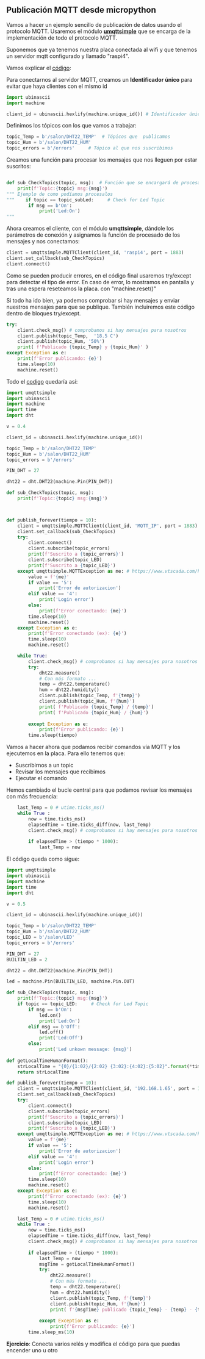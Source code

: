 ## Publicación MQTT desde micropython

Vamos a hacer un ejemplo sencillo de publicación de datos usando el protocolo MQTT. Usaremos el módulo [**umqttsimple**](https://raw.githubusercontent.com/javacasm/CursoMicropython/master/codigo/P.Room.Sensor/umqttsimple.py) que se encarga de la implementación de todo el protocolo MQTT.

Suponemos que ya tenemos nuestra placa conectada al wifi y que tenemos un servidor mqtt configurado y llamado "raspi4". 

Vamos explicar el [código](https://raw.githubusercontent.com/javacasm/CursoMicropython/master/codigo/MQTT/test_mqtt.py):

Para conectarnos al servidor MQTT, creamos un **Identificador único** para evitar que haya clientes con el mismo id

```python
import ubinascii
import machine

client_id = ubinascii.hexlify(machine.unique_id()) # Identificador único 
```

Definimos los tópicos con los que vamos a trabajar:

```python
topic_Temp = b'/salon/DHT22_TEMP'  # Tópicos que  publicamos
topic_Hum = b'/salon/DHT22_HUM'
topic_errors = b'/errors'     # Tópico al que nos suscribimos
```

Creamos una función para procesar los mensajes que nos lleguen por estar suscritos:

```python

def sub_CheckTopics(topic, msg):  # Función que se encargará de procesar los mensajes que recibamos
    print(f'Topic:{topic} msg:{msg}')
""" Ejemplo de como podíamos procesalos
"""    if topic == topic_subLed:     # Check for Led Topic
        if msg == b'On':
            print('Led:On')
"""
```

Ahora creamos el cliente, con el módulo **umqttsimple**, dándole los parámetros de conexión y asignamos la función de procesado de los mensajes y nos conectamos:

```python
client = umqttsimple.MQTTClient(client_id, 'raspi4', port = 1883)
client.set_callback(sub_CheckTopics)
client.connect()
```

Como se pueden producir errores, en el código final usaremos try/except para detectar el tipo de error. En caso de error, lo mostramos en pantalla y tras una espera reseteamos la placa. con "machine.reset()"

Si todo ha ido bien, ya podemos comprobar si hay mensajes y enviar nuestros mensajes para que se publique. También incluiremos este código dentro de bloques try/except.


```python
try:
    client.check_msg() # comprobamos si hay mensajes para nosotros
    client.publish(topic_Temp,  '18.5 C')
    client.publish(topic_Hum, '50%')
    print( f'Publicado {topic_Temp} y {topic_Hum}' )
except Exception as e:
    print(f'Error publicando: {e}')
    time.sleep(10)
    machine.reset()  
```

Todo el [codigo](https://raw.githubusercontent.com/javacasm/CursoMicropython/master/codigo/MQTT/test_mqtt.py) quedaría así:


```python
import umqttsimple
import ubinascii
import machine
import time
import dht

v = 0.4

client_id = ubinascii.hexlify(machine.unique_id())

topic_Temp = b'/salon/DHT22_TEMP'
topic_Hum = b'/salon/DHT22_HUM'
topic_errors = b'/errors'

PIN_DHT = 27

dht22 = dht.DHT22(machine.Pin(PIN_DHT))

def sub_CheckTopics(topic, msg):
    print(f'Topic:{topic} msg:{msg}')



def publish_forever(tiempo = 10):
    client = umqttsimple.MQTTClient(client_id, 'MQTT_IP', port = 1883)
    client.set_callback(sub_CheckTopics)
    try:
        client.connect()
        client.subscribe(topic_errors)
        print(f'Suscrito a {topic_errors}')
        client.subscribe(topic_LED)
        print(f'Suscrito a {topic_LED}')
    except umqttsimple.MQTTException as me: # https://www.vtscada.com/help/Content/D_Tags/D_MQTT_ErrMsg.htm
        value = f'{me}'
        if value == '5':
            print('Error de autorizacion')
        elif value == '4':
            print('Login error')
        else:
            print(f'Error conectando: {me}')
        time.sleep(10)
        machine.reset()
    except Exception as e:
        print(f'Error conectando (ex): {e}')
        time.sleep(10)
        machine.reset()

    while True:
        client.check_msg() # comprobamos si hay mensajes para nosotros
        try:
            dht22.measure()
            # Con más formato ...
            temp = dht22.temperature()
            hum = dht22.humidity()
            client.publish(topic_Temp, f'{temp}')
            client.publish(topic_Hum, f'{hum}')
            print( f'Publicado {topic_Temp} / {temp}')
            print( f'Publicado {topic_Hum} / {hum}')
        
        except Exception as e:
            print(f'Error publicando: {e}')
        time.sleep(tiempo)

```


Vamos a hacer ahora que podamos recibir comandos vía MQTT y los ejecutemos en la placa. Para ello tenemos que:

* Suscribirnos a un topic
* Revisar los mensajes que recibimos
* Ejecutar el comando

Hemos cambiado el bucle central para que podamos revisar los mensajes con más frecuencia:

```python
    last_Temp = 0 # utime.ticks_ms()
    while True :
        now = time.ticks_ms()
        elapsedTime = time.ticks_diff(now, last_Temp)
        client.check_msg() # comprobamos si hay mensajes para nosotros
        
        if elapsedTime > (tiempo * 1000):
            last_Temp = now
```

El código queda como sigue:

```python
import umqttsimple
import ubinascii
import machine
import time
import dht

v = 0.5

client_id = ubinascii.hexlify(machine.unique_id())

topic_Temp = b'/salon/DHT22_TEMP'
topic_Hum = b'/salon/DHT22_HUM'
topic_LED = b'/salon/LED'
topic_errors = b'/errors'

PIN_DHT = 27
BUILTIN_LED = 2

dht22 = dht.DHT22(machine.Pin(PIN_DHT))

led = machine.Pin(BUILTIN_LED, machine.Pin.OUT)

def sub_CheckTopics(topic, msg):
    print(f'Topic:{topic} msg:{msg}')
    if topic == topic_LED:     # Check for Led Topic
        if msg == b'On':
            led.on()
            print('Led:On')
        elif msg == b'Off':
            led.off()
            print('Led:Off')
        else:
            print('Led unkown message: {msg}')
            
def getLocalTimeHumanFormat():
    strLocalTime = "{0}/{1:02}/{2:02} {3:02}:{4:02}:{5:02}".format(*time.localtime(time.time())[0:6])
    return strLocalTime

def publish_forever(tiempo = 10):
    client = umqttsimple.MQTTClient(client_id, '192.168.1.65', port = 1883)
    client.set_callback(sub_CheckTopics)
    try:
        client.connect()
        client.subscribe(topic_errors)
        print(f'Suscrito a {topic_errors}')
        client.subscribe(topic_LED)
        print(f'Suscrito a {topic_LED}')
    except umqttsimple.MQTTException as me: # https://www.vtscada.com/help/Content/D_Tags/D_MQTT_ErrMsg.htm
        value = f'{me}'
        if value == '5':
            print('Error de autorizacion')
        elif value == '4':
            print('Login error')
        else:
            print(f'Error conectando: {me}')
        time.sleep(10)
        machine.reset()
    except Exception as e:
        print(f'Error conectando (ex): {e}')
        time.sleep(10)
        machine.reset()

    last_Temp = 0 # utime.ticks_ms()
    while True :
        now = time.ticks_ms()
        elapsedTime = time.ticks_diff(now, last_Temp)
        client.check_msg() # comprobamos si hay mensajes para nosotros
        
        if elapsedTime > (tiempo * 1000):
            last_Temp = now
            msgTime = getLocalTimeHumanFormat()
            try:
                dht22.measure()
                # Con más formato ...
                temp = dht22.temperature()
                hum = dht22.humidity()
                client.publish(topic_Temp, f'{temp}')
                client.publish(topic_Hum, f'{hum}')
                print( f'{msgTime} publicado {topic_Temp} - {temp} - {topic_Hum} - {hum}')
            
            except Exception as e:
                print(f'Error publicando: {e}')
        time.sleep_ms(10)
```

**Ejercicio**: Conecta varios relés y modifica el código para que puedas encender uno u otro
